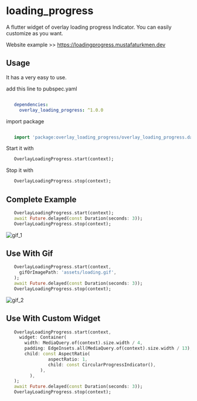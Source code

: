# loading_progress

A flutter widget of overlay loading progress Indicator. You can easily customize as you want.

Website example >> https://loadingprogress.mustafaturkmen.dev


## Usage

It has a very easy to use.

add this line to pubspec.yaml

```yaml

   dependencies:
     overlay_loading_progress: ^1.0.0

```

import package

```dart

   import 'package:overlay_loading_progress/overlay_loading_progress.dart';

```

Start it with
```dart
   OverlayLoadingProgress.start(context);
```

Stop it with
```dart
   OverlayLoadingProgress.stop(context);
```

## Complete Example
```dart
   OverlayLoadingProgress.start(context);
   await Future.delayed(const Duration(seconds: 3));
   OverlayLoadingProgress.stop(context);
```

![gif_1](https://user-images.githubusercontent.com/49743631/167276311-b96b6f22-adda-489b-a2a6-f1c467dccb60.gif)


## Use With Gif
```dart
   OverlayLoadingProgress.start(context,
     gifOrImagePath: 'assets/loading.gif',
   );
   await Future.delayed(const Duration(seconds: 3));
   OverlayLoadingProgress.stop(context);
```

![gif_2](https://user-images.githubusercontent.com/49743631/167276327-6b83530c-f361-4850-9162-c46e0d006164.gif)


## Use With Custom Widget
```dart
   OverlayLoadingProgress.start(context,
     widget: Container(
       width: MediaQuery.of(context).size.width / 4,
       padding: EdgeInsets.all(MediaQuery.of(context).size.width / 13),
       child: const AspectRatio(
                aspectRatio: 1,
                child: const CircularProgressIndicator(),
             ),
         ),
   );
   await Future.delayed(const Duration(seconds: 3));
   OverlayLoadingProgress.stop(context);
```

